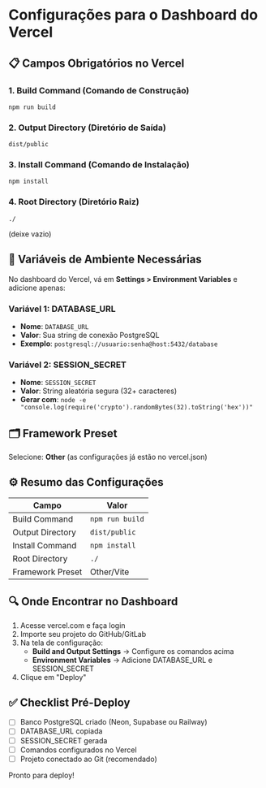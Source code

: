 # Configurações para o Dashboard do Vercel

## 📋 Campos Obrigatórios no Vercel

### 1. Build Command (Comando de Construção)
```
npm run build
```

### 2. Output Directory (Diretório de Saída)
```
dist/public
```

### 3. Install Command (Comando de Instalação)
```
npm install
```

### 4. Root Directory (Diretório Raiz)
```
./
```
(deixe vazio)

## 🔐 Variáveis de Ambiente Necessárias

No dashboard do Vercel, vá em **Settings > Environment Variables** e adicione apenas:

### Variável 1: DATABASE_URL
- **Nome**: `DATABASE_URL`
- **Valor**: Sua string de conexão PostgreSQL
- **Exemplo**: `postgresql://usuario:senha@host:5432/database`

### Variável 2: SESSION_SECRET
- **Nome**: `SESSION_SECRET`
- **Valor**: String aleatória segura (32+ caracteres)
- **Gerar com**: `node -e "console.log(require('crypto').randomBytes(32).toString('hex'))"`

## 🗂️ Framework Preset
Selecione: **Other** (as configurações já estão no vercel.json)

## ⚙️ Resumo das Configurações

| Campo | Valor |
|-------|-------|
| Build Command | `npm run build` |
| Output Directory | `dist/public` |
| Install Command | `npm install` |
| Root Directory | `./` |
| Framework Preset | Other/Vite |

## 🔍 Onde Encontrar no Dashboard

1. Acesse vercel.com e faça login
2. Importe seu projeto do GitHub/GitLab
3. Na tela de configuração:
   - **Build and Output Settings** → Configure os comandos acima
   - **Environment Variables** → Adicione DATABASE_URL e SESSION_SECRET
4. Clique em "Deploy"

## ✅ Checklist Pré-Deploy

- [ ] Banco PostgreSQL criado (Neon, Supabase ou Railway)
- [ ] DATABASE_URL copiada
- [ ] SESSION_SECRET gerada
- [ ] Comandos configurados no Vercel
- [ ] Projeto conectado ao Git (recomendado)

Pronto para deploy!